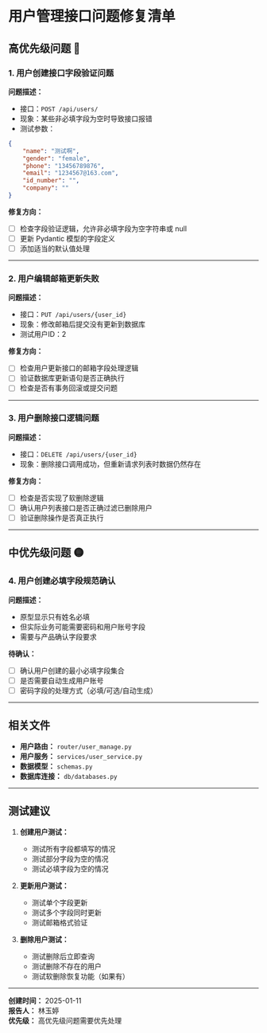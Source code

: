 # 用户管理接口问题修复清单

## 高优先级问题 🔴

### 1. 用户创建接口字段验证问题
**问题描述：** 
- 接口：`POST /api/users/`
- 现象：某些非必填字段为空时导致接口报错
- 测试参数：
```json
{
    "name": "测试啊",
    "gender": "female", 
    "phone": "13456789876",
    "email": "1234567@163.com",
    "id_number": "",
    "company": ""
}
```

**修复方向：**
- [ ] 检查字段验证逻辑，允许非必填字段为空字符串或 null
- [ ] 更新 Pydantic 模型的字段定义
- [ ] 添加适当的默认值处理

---

### 2. 用户编辑邮箱更新失败
**问题描述：**
- 接口：`PUT /api/users/{user_id}`
- 现象：修改邮箱后提交没有更新到数据库
- 测试用户ID：2

**修复方向：**
- [ ] 检查用户更新接口的邮箱字段处理逻辑
- [ ] 验证数据库更新语句是否正确执行
- [ ] 检查是否有事务回滚或提交问题

---

### 3. 用户删除接口逻辑问题
**问题描述：**
- 接口：`DELETE /api/users/{user_id}`
- 现象：删除接口调用成功，但重新请求列表时数据仍然存在

**修复方向：**
- [ ] 检查是否实现了软删除逻辑
- [ ] 确认用户列表接口是否正确过滤已删除用户
- [ ] 验证删除操作是否真正执行

---

## 中优先级问题 🟡

### 4. 用户创建必填字段规范确认
**问题描述：**
- 原型显示只有姓名必填
- 但实际业务可能需要密码和用户账号字段
- 需要与产品确认字段要求

**待确认：**
- [ ] 确认用户创建的最小必填字段集合
- [ ] 是否需要自动生成用户账号
- [ ] 密码字段的处理方式（必填/可选/自动生成）

---

## 相关文件

- **用户路由：** `router/user_manage.py`
- **用户服务：** `services/user_service.py`
- **数据模型：** `schemas.py`
- **数据库连接：** `db/databases.py`

---

## 测试建议

1. **创建用户测试：**
   - 测试所有字段都填写的情况
   - 测试部分字段为空的情况
   - 测试必填字段为空的情况

2. **更新用户测试：**
   - 测试单个字段更新
   - 测试多个字段同时更新
   - 测试邮箱格式验证

3. **删除用户测试：**
   - 测试删除后立即查询
   - 测试删除不存在的用户
   - 测试软删除恢复功能（如果有）

---

**创建时间：** 2025-01-11  
**报告人：** 林玉婷  
**优先级：** 高优先级问题需要优先处理